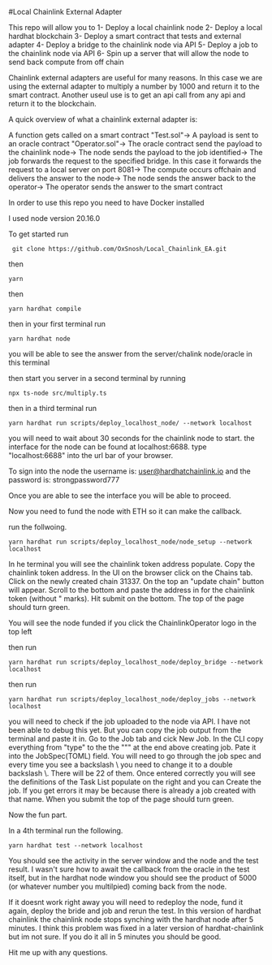 #Local Chainlink External Adapter

This repo will allow you to
1- Deploy a local chainlink node
2- Deploy a local hardhat blockchain
3- Deploy a smart contract that tests and external adapter
4- Deploy a bridge to the chainlink node via API
5- Deploy a job to the chainlink node via API
6- Spin up a server that will allow the node to send back compute from off chain

Chainlink external adapters are useful for many reasons. In this case we are using the external adapter to multiply a number by 1000 and return it to the smart contract. Another useul use is to get an api call from any api and return it to the blockchain.

A quick overview of what a chainlink external adapter is:

A function gets called on a smart contract "Test.sol"->
A payload is sent to an oracle contract "Operator.sol"->
The oracle contract send the payload to the chainlink node->
The node sends the payload to the job identified->
The job forwards the request to the specified bridge. In this case it forwards the request to a local server on port 8081->
The compute occurs offchain and delivers the answer to the node->
The node sends the answer back to the operator->
The operator sends the answer to the smart contract

In order to use this repo you need to have Docker installed

I used node version 20.16.0

To get started run

``` git clone https://github.com/OxSnosh/Local_Chainlink_EA.git```

then

``` yarn ```

then

``` yarn hardhat compile ```

then in your first terminal run

``` yarn hardhat node ```

you will be able to see the answer from the server/chalink node/oracle in this terminal

then start you server in a second terminal by running

```npx ts-node src/multiply.ts```

then in a third terminal run 

``` yarn hardhat run scripts/deploy_localhost_node/ --network localhost ```

you will need to wait about 30 seconds for the chainlink node to start. the interface for the node can be found at localhost:6688. type "localhost:6688" into the url bar of your browser.

To sign into the node the username is: user@hardhatchainlink.io and the password is: strongpassword777

Once you are able to see the interface you will be able to proceed.

Now you need to fund the node with ETH so it can make the callback.

run the follwoing.

``` yarn hardhat run scripts/deploy_localhost_node/node_setup --network localhost ```

In he terminal you will see the chainlink token address populate. Copy the chainlink token address. In the UI on the browser click on the Chains tab. Click on the newly created chain 31337. On the top an "update chain" button will appear. Scroll to the bottom and paste the address in for the chainlink token (without " marks). Hit submit on the bottom. The top of the page should turn green.

You will see the node funded if you click the ChainlinkOperator logo in the top left

then run

```yarn hardhat run scripts/deploy_localhost_node/deploy_bridge --network localhost```

then run

```yarn hardhat run scripts/deploy_localhost_node/deploy_jobs --network localhost  ```

you will need to check if the job uploaded to the node via API. I have not been able to debug this yet. But you can copy the job output from the terminal and paste it in. Go to the Job tab and cick New Job. In the CLI copy everything from "type" to the the """ at the end above creating job. Pate it into the JobSpec(TOML) field. You will need to go through the job spec and every time you see a backslash \ you need to change it to a double backslash \\. There will be 22 of them. Once entered correctly you will see the definitions of the Task List populate on the right and you can Create the job. If you get errors it may be because there is already a job created with that name. When you submit the top of the page should turn green.

Now the fun part. 

In a 4th terminal run the following.

```yarn hardhat test --network localhost```

You should see the activity in the server window and the node and the test result. I wasn't sure how to await the callback from the oracle in the test itself, but in the hardhat node window you should see the product of 5000 (or whatever number you multilpied) coming back from the node.

If it doesnt work right away you will need to redeploy the node, fund it again, deploy the bride and job and rerun the test. In this version of hardhat chainlink the chainlink node stops synching with the hardhat node after 5 minutes. I think this problem was fixed in a later version of hardhat-chainlink but im not sure. If you do it all in 5 minutes you should be good.

Hit me up with any questions.